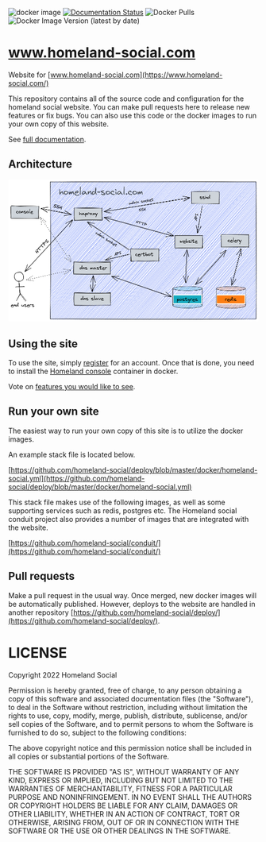 ![docker image](https://github.com/homeland-social/website/actions/workflows/docker-image.yml/badge.svg) [![Documentation Status](https://readthedocs.org/projects/homeland-social-website/badge/?version=latest)](https://homeland-social-website.readthedocs.io/en/latest/?badge=latest) ![Docker Pulls](https://img.shields.io/docker/pulls/homelandsocial/website-final) ![Docker Image Version (latest by date)](https://img.shields.io/docker/v/homelandsocial/website-final)
# www.homeland-social.com

Website for [www.homeland-social.com](https://www.homeland-social.com/)

This repository contains all of the source code and configuration for the homeland social website. You can make pull requests here to release new features or fix bugs. You can also use this code or the docker images to run your own copy of this website.

See [full documentation](https://homeland-social-website.readthedocs.io/).

## Architecture

![overview](https://raw.githubusercontent.com/homeland-social/website/master/docs/images/overview.png)

## Using the site

To use the site, simply [register](https://www.homeland-social.com/#/registration) for an account. Once that is done, you need to install the [Homeland console](https://github.com/homeland-social/console/) container in docker.

Vote on [features you would like to see](https://productific.com/@Homelandsocial).

## Run your own site

The easiest way to run your own copy of this site is to utilize the docker images.

An example stack file is located below. 

[https://github.com/homeland-social/deploy/blob/master/docker/homeland-social.yml](https://github.com/homeland-social/deploy/blob/master/docker/homeland-social.yml)

This stack file makes use of the following images, as well as some supporting services such as redis, postgres etc. The Homeland social conduit project also provides a number of images that are integrated with the website.

[https://github.com/homeland-social/conduit/](https://github.com/homeland-social/conduit/)

## Pull requests

Make a pull request in the usual way. Once merged, new docker images will be automatically published. However, deploys to the website are handled in another repository [https://github.com/homeland-social/deploy/](https://github.com/homeland-social/deploy/).

# LICENSE

Copyright 2022 Homeland Social

Permission is hereby granted, free of charge, to any person obtaining a copy of this software and associated documentation files (the "Software"), to deal in the Software without restriction, including without limitation the rights to use, copy, modify, merge, publish, distribute, sublicense, and/or sell copies of the Software, and to permit persons to whom the Software is furnished to do so, subject to the following conditions:

The above copyright notice and this permission notice shall be included in all copies or substantial portions of the Software.

THE SOFTWARE IS PROVIDED "AS IS", WITHOUT WARRANTY OF ANY KIND, EXPRESS OR IMPLIED, INCLUDING BUT NOT LIMITED TO THE WARRANTIES OF MERCHANTABILITY, FITNESS FOR A PARTICULAR PURPOSE AND NONINFRINGEMENT. IN NO EVENT SHALL THE AUTHORS OR COPYRIGHT HOLDERS BE LIABLE FOR ANY CLAIM, DAMAGES OR OTHER LIABILITY, WHETHER IN AN ACTION OF CONTRACT, TORT OR OTHERWISE, ARISING FROM, OUT OF OR IN CONNECTION WITH THE SOFTWARE OR THE USE OR OTHER DEALINGS IN THE SOFTWARE.